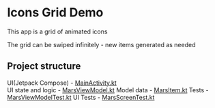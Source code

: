# Icons Grid Demo

This app is a grid of animated icons

The grid can be swiped infinitely - new items generated as needed

## Project structure

UI(Jetpack Compose) - [MainActivity.kt](app/src/main/java/com/programisha/marsphotos/MainActivity.kt)  
UI state and logic - [MarsViewModel.kt](app/src/main/java/com/programisha/marsphotos/MarsViewModel.kt)
Model data - [MarsItem.kt](app/src/main/java/com/programisha/marsphotos/MarsItem.kt)
Tests - [MarsViewModelTest.kt](app/src/test/java/com/programisha/marsphotos/MarsViewModelTest.kt)
UI Tests - [MarsScreenTest.kt](app/src/androidTest/java/com/programisha/marsphotos/MarsScreenTest.kt)